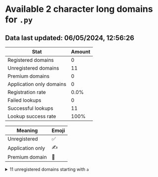# Available 2 character long domains for `.py`

## Data last updated: 06/05/2024, 12:56:26

|Stat|Amount|
|--|--|
|Registered domains|0|
|Unregistered domains|11|
|Premium domains|0|
|Application only domains|0|
|Registration rate|0.0%|
|Failed lookups|0|
|Successful lookups|11|
|Lookup success rate|100%|


|Meaning|Emoji|
|--|--|
|Unregistered|:white_check_mark:|
|Application only|:writing_hand:|
|Premium domain|:gem:|

<details>
<summary>11 unregistered domains starting with <bold><code>a</code></bold></summary>

|Type|Domain|
|--|--|
|:white_check_mark:|`aa.py`|
|:white_check_mark:|`ab.py`|
|:white_check_mark:|`ac.py`|
|:white_check_mark:|`ad.py`|
|:white_check_mark:|`ae.py`|
|:white_check_mark:|`af.py`|
|:white_check_mark:|`ag.py`|
|:white_check_mark:|`ah.py`|
|:white_check_mark:|`ai.py`|
|:white_check_mark:|`aj.py`|
|:white_check_mark:|`ak.py`|
</details>